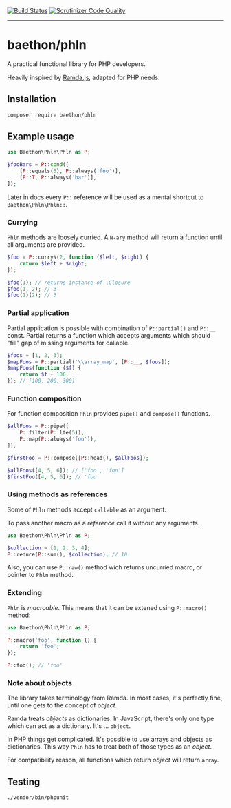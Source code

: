[![Build Status](https://travis-ci.org/baethon/phln.svg?branch=master)](https://travis-ci.org/baethon/phln) [![Scrutinizer Code Quality](https://scrutinizer-ci.com/g/baethon/phln/badges/quality-score.png?b=master)](https://scrutinizer-ci.com/g/baethon/phln/?branch=master)

---

# baethon/phln

A practical functional library for PHP developers.

Heavily inspired by [Ramda.js](http://ramdajs.com/), adapted for PHP needs.

## Installation

```bash
composer require baethon/phln
```

## Example usage

```php
use Baethon\Phln\Phln as P;

$fooBars = P::cond([
    [P::equals(5), P::always('foo')],
    [P::T, P::always('bar')],
]);
```

Later in docs every `P::` reference will be used as a mental shortcut to `Baethon\Phln\Phln::`.

### Currying

`Phln` methods are loosely curried. A `N-ary` method will return a function until all arguments are provided.

```php
$foo = P::curryN(2, function ($left, $right) {
    return $left + $right;
});

$foo(1); // returns instance of \Closure
$foo(1, 2); // 3
$foo(1)(2); // 3
```

### Partial application

Partial application is possible with combination of `P::partial()` and `P::__` const. Partial returns a function which accepts arguments which should "fill" gap of missing arguments for callable.

```php
$foos = [1, 2, 3];
$mapFoos = P::partial('\\array_map', [P::__, $foos]);
$mapFoos(function ($f) {
    return $f + 100;
}); // [100, 200, 300]
```

### Function composition

For function composition `Phln` provides `pipe()` and `compose()` functions.

```php
$allFoos = P::pipe([
    P::filter(P::lte(5)),
    P::map(P::always('foo')),
]);

$firstFoo = P::compose([P::head(), $allFoos]);

$allFoos([4, 5, 6]); // ['foo', 'foo']
$firstFoo([4, 5, 6]); // 'foo'
```

### Using methods as references

Some of `Phln` methods accept `callable` as an argument.

To pass another macro as a _reference_ call it without any arguments.

```php
use Baethon\Phln\Phln as P;

$collection = [1, 2, 3, 4];
P::reduce(P::sum(), $collection); // 10
```

Also, you can use `P::raw()` method wich returns uncurried macro, or pointer to `Phln` method.

### Extending

`Phln` is _macroable_. This means that it can be extened using `P::macro()` method:

```php
use Baethon\Phln\Phln as P;

P::macro('foo', function () {
    return 'foo';
});

P::foo(); // 'foo'
```

### Note about objects

The library takes terminology from Ramda. In most cases, it's perfectly fine, until one gets to the concept of _object_.

Ramda treats _objects_ as dictionaries. In JavaScript, there's only one type which can act as a dictionary. It's ... `object`.

In PHP things get complicated. It's possible to use arrays and objects as dictionaries. This way `Phln` has to treat both of those types as an _object_.

For compatibility reason, all functions which return _object_ will return `array`.

## Testing

```bash
./vendor/bin/phpunit
```
